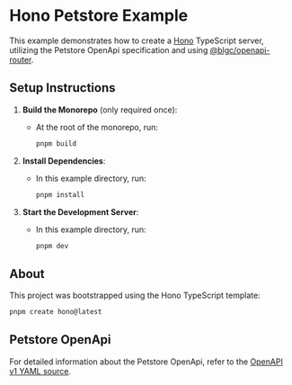 # Hono Petstore Example

This example demonstrates how to create a [Hono](https://hono.dev/) TypeScript server, utilizing the Petstore OpenApi specification and using [@blgc/openapi-router](https://www.npmjs.com/package/@blgc/openapi-router).

## Setup Instructions

1. **Build the Monorepo** (only required once):

   - At the root of the monorepo, run:
     ```bash
     pnpm build
     ```

2. **Install Dependencies**:

   - In this example directory, run:
     ```bash
     pnpm install
     ```

3. **Start the Development Server**:
   - In this example directory, run:
     ```bash
     pnpm dev
     ```

## About

This project was bootstrapped using the Hono TypeScript template:

```bash
pnpm create hono@latest
```

## Petstore OpenApi

For detailed information about the Petstore OpenApi, refer to the [OpenAPI v1 YAML source](https://github.com/swagger-api/swagger-petstore).
